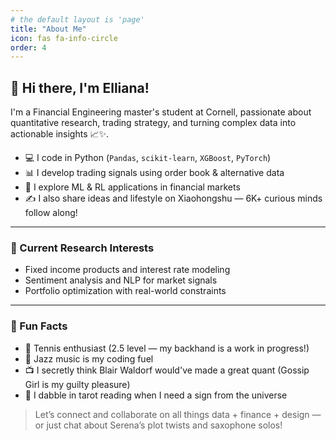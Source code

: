 ```yaml
---
# the default layout is 'page'
title: "About Me"
icon: fas fa-info-circle
order: 4
---
```



## 👋 Hi there, I'm Elliana!

I'm a Financial Engineering master's student at Cornell, passionate about quantitative research, trading strategy, and turning complex data into actionable insights 📈✨.

- 💻 I code in Python (`Pandas`, `scikit-learn`, `XGBoost`, `PyTorch`)  
- 📊 I develop trading signals using order book & alternative data  
- 🧠 I explore ML & RL applications in financial markets  
- ✍️ I also share ideas and lifestyle on Xiaohongshu — 6K+ curious minds follow along!

---

### 🧩 Current Research Interests

- Fixed income products and interest rate modeling  
- Sentiment analysis and NLP for market signals  
- Portfolio optimization with real-world constraints  

---

### 🌟 Fun Facts

- 🎾 Tennis enthusiast (2.5 level — my backhand is a work in progress!)  
- 🎷 Jazz music is my coding fuel
- 📺 I secretly think Blair Waldorf would've made a great quant (Gossip Girl is my guilty pleasure)
- 🔮 I dabble in tarot reading when I need a sign from the universe  

> Let’s connect and collaborate on all things data + finance + design — or just chat about Serena’s plot twists and saxophone solos!

